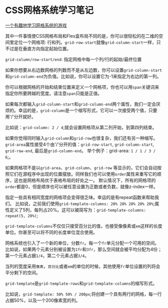 # CSS网格系统学习笔记

[一个有趣地学习网格系统的游戏](https://cssgridgarden.com/#zh-cn)

其中一件事情使CSS网格布局和Flex盒布局不同的是，你可以很轻松的在二维的空间里定位一个网格项: 行和列。`grid-row-start`就像`grid-column-start`一样，只不过是在垂直方向指定起始位置。

`grid-column/row-start/end`: 指定网格中每一个列/行的起始/最终位置

如果你想要从右边数网格的列数而不是从左边数，你可以设置`grid-column-start`和`grid-column-end`为负值。比如说，你可以设置它为-1来指定为右边的第一列。

你可以根据网格的开始和结束位置来定义一个网格项，你也可以用`span`关键词来指定你所要跨越的宽度。请注意`span`只能是正值。

如果每次都输入`grid-column-start`和`grid-column-end`两个属性，我们一定会厌烦的。幸运的是，`grid-column`是一个缩写形式，它可以一次接受两个值，只要用'/'分开就好。

比如说：`grid-column: 2 / 4`;就会设置网格项从第二列开始，到第四列结束。

如果你觉得同时输入`grid-column`和`grid-row`也很复杂，我们还有另一种缩写。`grid-area`属性接受4个由'/'分开的值：`grid-row-start`, `grid-column-start`, `grid-row-end`, 最后是`grid-column-end`。
举个例子：grid-area: `1 / 1 / 3 / 6`;。

如果网格项不是以`grid-area`、`grid-column`、`grid-row` 等显示的，它们会自动按照它们在源程序中出现的位置摆放。同样我们也可以使用`order`属性来重写它的顺序，这也是网格布局优于表格布局的好处之一。
默认情况下，所有的网格项的`order`都是0，但是顺序也可以被任意设置为正数或者负数，就像z-index一样。

指定一些具有相同宽度的网格项会变得很乏味。幸运的是有repeat函数来帮助我们。
比如说，之前我们使用`grid-template-columns: 20% 20% 20% 20% 20%`;属性定义了5列，每列占20%。这可以被简写为：`grid-template-columns: repeat(5, 20%)`;

`grid-template-columns`不仅仅只接受百分比的值，也接受像像素或`em`这样的长度单位。你甚至可以将不同的长度单位混合使用。

网格系统也引入了一个新的单位，分数`fr`。每一个`fr`单元分配一个可用的空间。比如说，如果两个元素分别被设置为`1fr`和`3fr`，那么空间就会被平均分配为4份；第一个元素占据`1/4`，第二个元素占据`3/4`。

当列的宽度采用`像素`，`百分比`或者`em`的单位的时候，其他使用`fr`单位设置的列将会平分剩下的空间。

`grid-template`是`grid-template-rows`和`grid-template-columns`的缩写形式。

比如说，`grid-template: 50% 50% / 200px`;将创建一个具有两行的网格，每一行占据50%，以及一个200像素宽的列。